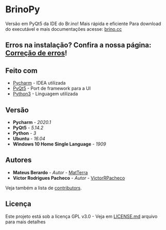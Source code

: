 # BrinoPy
Versão em PyQt5 da IDE do Br.ino! Mais rápida e eficiente
Para download do executável e mais documentações acesse: [brino.cc](https://brino.cc)

## Erros na instalação? Confira a nossa página: [Correção de erros](https://github.com/BrinoOficial/BrinoPy/wiki/Corre%C3%A7%C3%A3o-de-erros)!

## Feito com

* [Pycharm](https://www.jetbrains.com/pycharm/) - IDEA utilizada
* [PyQt5](https://www.riverbankcomputing.com/software/pyqt/download5) - Port de framework para a UI
* [Python3](https://www.python.org/download/releases/3.0/) - Linguagem utilizada

## Versão

* **Pycharm** - *2020.1*
* **PyQt5** - *5.14.2*
* **Python** - *3*
* **Ubuntu** - *16.04*
* **Windows 10 Home Single Language** - *1909* 

## Autores

* **Mateus Berardo** - *Autor* - [MatTerra](https://github.com/MatTerra)
* **Víctor Rodrigues Pacheco** - *Autor* - [VictorRPacheco](https://github.com/VictorRPacheco)

Veja também a lista de [contributors](https://github.com/BrinoOficial/BrinoPy/graphs/contributors).

## Licença

Este projeto está sob a licença GPL v3.0 - Veja em [LICENSE.md](LICENSE.md) arquivo para mais detalhes
